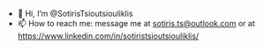 - 👋 Hi, I’m @SotirisTsioutsiouliklis
- 📫 How to reach me: message me at sotiris.ts@outlook.com or at https://www.linkedin.com/in/sotiristsioutsiouliklis/
 
<!-- 💞️ I’m looking to collaborate on ...-->
<!---
SotirisTsioutsiouliklis/SotirisTsioutsiouliklis is a ✨ special ✨ repository because its `README.md` (this file) appears on your GitHub profile.
You can click the Preview link to take a look at your changes.
--->
